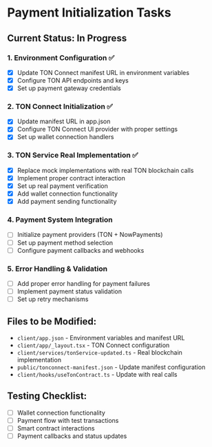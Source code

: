 # Payment Initialization Tasks

## Current Status: In Progress

### 1. Environment Configuration ✅
- [x] Update TON Connect manifest URL in environment variables
- [x] Configure TON API endpoints and keys
- [x] Set up payment gateway credentials

### 2. TON Connect Initialization ✅
- [x] Update manifest URL in app.json
- [x] Configure TON Connect UI provider with proper settings
- [x] Set up wallet connection handlers

### 3. TON Service Real Implementation ✅
 - [x] Replace mock implementations with real TON blockchain calls
 - [x] Implement proper contract interaction
 - [x] Set up real payment verification
 - [x] Add wallet connection functionality
 - [x] Add payment sending functionality

### 4. Payment System Integration
- [ ] Initialize payment providers (TON + NowPayments)
- [ ] Set up payment method selection
- [ ] Configure payment callbacks and webhooks

### 5. Error Handling & Validation
- [ ] Add proper error handling for payment failures
- [ ] Implement payment status validation
- [ ] Set up retry mechanisms

## Files to be Modified:
- `client/app.json` - Environment variables and manifest URL
- `client/app/_layout.tsx` - TON Connect configuration
- `client/services/tonService-updated.ts` - Real blockchain implementation
- `public/tonconnect-manifest.json` - Update manifest configuration
- `client/hooks/useTonContract.ts` - Update with real calls

## Testing Checklist:
- [ ] Wallet connection functionality
- [ ] Payment flow with test transactions
- [ ] Smart contract interactions
- [ ] Payment callbacks and status updates

